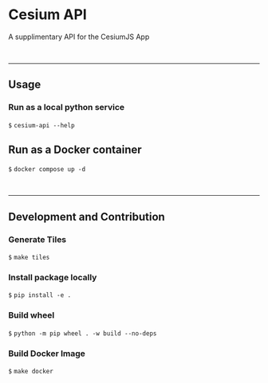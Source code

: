 # Cesium API

A supplimentary API for the CesiumJS App

&nbsp;

***

## Usage

### Run as a local python service

`$` `cesium-api --help`

## Run as a Docker container

`$` `docker compose up -d`

&nbsp;

***

## Development and Contribution

### Generate Tiles

`$` `make tiles`

### Install package locally

`$` `pip install -e .`

### Build wheel

`$` `python -m pip wheel . -w build --no-deps`

### Build Docker Image

`$` `make docker`
